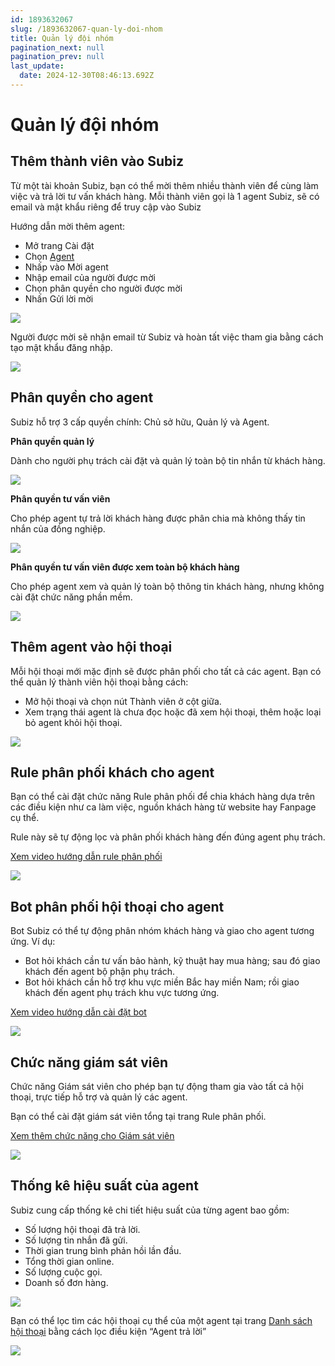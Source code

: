 ```yaml
---
id: 1893632067
slug: /1893632067-quan-ly-doi-nhom
title: Quản lý đội nhóm
pagination_next: null
pagination_prev: null
last_update:
  date: 2024-12-30T08:46:13.692Z
---
```


# Quản lý đội nhóm

## Thêm thành viên vào Subiz


Từ một tài khoản Subiz, bạn có thể mời thêm nhiều thành viên để cùng làm việc và trả lời tư vấn khách hàng. Mỗi thành viên gọi là 1 agent Subiz, sẽ có email và mật khẩu riêng để truy cập vào Subiz

Hướng dẫn mời thêm agent:

- Mở trang Cài đặt
- Chọn [Agent](https://app.subiz.com.vn/settings/agents)
- Nhấp vào Mời agent
- Nhập email của người được mời
- Chọn phân quyền cho người được mời
- Nhấn Gửi lời mời


![](https://vcdn.subiz-cdn.com/file/fisgdfijhwrbnxwrcvwh_acpxkgumifuoofoosble/unnamed.png)


Người được mời sẽ nhận email từ Subiz và hoàn tất việc tham gia bằng cách tạo mật khẩu đăng nhập.


![](https://vcdn.subiz-cdn.com/file/fisgdfijkybctyycawjs_acpxkgumifuoofoosble/unnamed.png)

## Phân quyền cho agent 


Subiz hỗ trợ 3 cấp quyền chính: Chủ sở hữu, Quản lý và Agent.

**Phân quyền quản lý**

Dành cho người phụ trách cài đặt và quản lý toàn bộ tin nhắn từ khách hàng.


![](https://vcdn.subiz-cdn.com/file/fisgdfijrhyyjxlkvczl_acpxkgumifuoofoosble/unnamed.gif)


**Phân quyền tư vấn viên**

Cho phép agent tự trả lời khách hàng được phân chia mà không thấy tin nhắn của đồng nghiệp.


![](https://vcdn.subiz-cdn.com/file/fisgdfijusvkgzzyzofe_acpxkgumifuoofoosble/unnamed.gif)


**Phân quyền tư vấn viên được xem toàn bộ khách hàng**

Cho phép agent xem và quản lý toàn bộ thông tin khách hàng, nhưng không cài đặt chức năng phần mềm.


![](https://vcdn.subiz-cdn.com/file/fisgdfijxuedpniykmrs_acpxkgumifuoofoosble/unnamed.gif)

## Thêm agent vào hội thoại 


Mỗi hội thoại mới mặc định sẽ được phân phối cho tất cả các agent. Bạn có thể quản lý thành viên hội thoại bằng cách:

- Mở hội thoại và chọn nút Thành viên ở cột giữa.
- Xem trạng thái agent là chưa đọc hoặc đã xem hội thoại, thêm hoặc loại bỏ agent khỏi hội thoại.


![](https://vcdn.subiz-cdn.com/file/fisgdfikbbwiyrzhhxvs_acpxkgumifuoofoosble/unnamed.png)

## Rule phân phối khách cho agent 


Bạn có thể cài đặt chức năng Rule phân phối để chia khách hàng dựa trên các điều kiện như ca làm việc, nguồn khách hàng từ website hay Fanpage cụ thể. 

Rule này sẽ tự động lọc và phân phối khách hàng đến đúng agent phụ trách.

[Xem video hướng dẫn rule phân phối](https://www.youtube.com/watch?v=58QX5R6Z0pc)


![](https://vcdn.subiz-cdn.com/file/fisgdfikepnlqvibjybn_acpxkgumifuoofoosble/unnamed.png)

## Bot phân phối hội thoại cho agent 


Bot Subiz có thể tự động phân nhóm khách hàng và giao cho agent tương ứng. Ví dụ:

- Bot hỏi khách cần tư vấn bảo hành, kỹ thuật hay mua hàng; sau đó giao khách đến agent bộ phận phụ trách.
- Bot hỏi khách cần hỗ trợ khu vực miền Bắc hay miền Nam; rồi giao khách đến agent phụ trách khu vực tương ứng.

[Xem video hướng dẫn cài đặt bot](https://www.youtube.com/watch?v=UeE6tV5IG6k)


![](https://vcdn.subiz-cdn.com/file/fisgdfikjsxehujsxrdj_acpxkgumifuoofoosble/unnamed.png)

## Chức năng giám sát viên 


Chức năng Giám sát viên cho phép bạn tự động tham gia vào tất cả hội thoại, trực tiếp hỗ trợ và quản lý các agent. 

Bạn có thể cài đặt giám sát viên tổng tại trang Rule phân phối.

[Xem thêm chức năng cho Giám sát viên](https://subiz.com.vn/docs/956862628-giam-sat-vien-hoi-thoai)


![](https://vcdn.subiz-cdn.com/file/fisgdfikosdmcyajviey_acpxkgumifuoofoosble/unnamed.png)

## Thống kê hiệu suất của agent 


Subiz cung cấp thống kê chi tiết hiệu suất của từng agent bao gồm:

- Số lượng hội thoại đã trả lời.
- Số lượng tin nhắn đã gửi.
- Thời gian trung bình phản hồi lần đầu.
- Tổng thời gian online.
- Số lượng cuộc gọi.
- Doanh số đơn hàng.




![](https://vcdn.subiz-cdn.com/file/fisgdfiktgmlozacptvw_acpxkgumifuoofoosble/unnamed.png)


Bạn có thể lọc tìm các hội thoại cụ thể của một agent tại trang [Danh sách hội thoại](https://app.subiz.com.vn/new-reports/convo-list) bằng cách lọc điều kiện “Agent trả lời”


![](https://vcdn.subiz-cdn.com/file/fisgdfikxlpyxffjmwvp_acpxkgumifuoofoosble/unnamed.png)